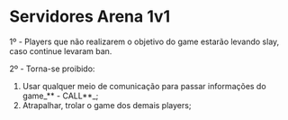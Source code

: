 # Servidores Arena 1v1

1º - Players que não realizarem o objetivo do game estarão levando slay, caso continue levaram ban.

2º - Torna-se proibido:

1. Usar qualquer meio de comunicação para passar informações do game_** - CALL**_;
2. Atrapalhar, trolar o game dos demais players;
